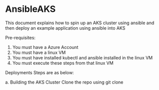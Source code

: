 # AnsibleAKS

This document explains how to spin up an AKS cluster using ansible and then deploy an example application using ansible into AKS

Pre-requisites:
1. You must have a Azure Account
2. You must have a linux VM
3. You must have installed kubectl and ansible installed in the linux VM
4. You must execute these steps from that linux VM

Deployments Steps are as below:

a. Building the AKS Cluster
Clone the repo using git clone 

